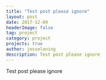 ```yaml
---
title: "Test post please ignore"
layout: post
date: 2017-12-09
headerImage: false
tag: project
category: project
projects: true
author: jesselaning
description: Test post please ignore
---
```


Test post please ignore